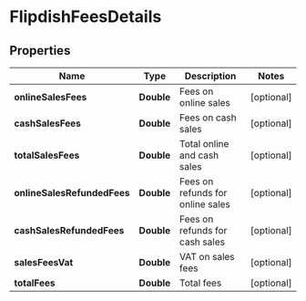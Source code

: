 
# FlipdishFeesDetails

## Properties
Name | Type | Description | Notes
------------ | ------------- | ------------- | -------------
**onlineSalesFees** | **Double** | Fees on online sales |  [optional]
**cashSalesFees** | **Double** | Fees on cash sales |  [optional]
**totalSalesFees** | **Double** | Total online and cash sales |  [optional]
**onlineSalesRefundedFees** | **Double** | Fees on refunds for online sales |  [optional]
**cashSalesRefundedFees** | **Double** | Fees on refunds for cash sales |  [optional]
**salesFeesVat** | **Double** | VAT on sales fees |  [optional]
**totalFees** | **Double** | Total fees |  [optional]




